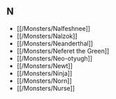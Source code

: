 ## N


- [[/Monsters/Nalfeshnee]]
- [[/Monsters/Nalzok]]
- [[/Monsters/Neanderthal]]
- [[/Monsters/Neferet the Green]]
- [[/Monsters/Neo-otyugh]]
- [[/Monsters/Newt]]
- [[/Monsters/Ninja]]
- [[/Monsters/Norn]]
- [[/Monsters/Nurse]]

